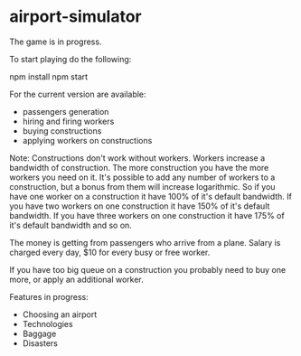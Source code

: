 # airport-simulator

The game is in progress.

To start playing do the following:

npm install
npm start

For the current version are available:
- passengers generation
- hiring and firing workers
- buying constructions
- applying workers on constructions

Note: Constructions don't work without workers.
Workers increase a bandwidth of construction.
The more construction you have the more workers you need on it.
It's possible to add any number of workers to a construction,
but a bonus from them will increase logarithmic.
So if you have one worker on a construction it have 100% of it's default bandwidth.
If you have two workers on one construction it have 150% of it's default bandwidth.
If you have three workers on one construction it have 175% of it's default bandwidth and so on.

The money is getting from passengers who arrive from a plane.
Salary is charged every day, $10 for every busy or free worker.

If you have too big queue on a construction you probably need to buy one more, or apply an additional worker.

Features in progress:
- Choosing an airport
- Technologies
- Baggage
- Disasters
